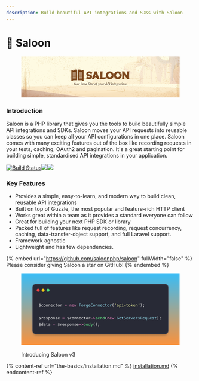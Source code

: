 ```yaml
---
description: Build beautiful API integrations and SDKs with Saloon
---
```


# 🤠 Saloon

<figure><img src=".gitbook/assets/header.png" alt=""><figcaption></figcaption></figure>

### Introduction

Saloon is a PHP library that gives you the tools to build beautifully simple API integrations and SDKs. Saloon moves your API requests into reusable classes so you can keep all your API configurations in one place. Saloon comes with many exciting features out of the box like recording requests in your tests, caching, OAuth2 and pagination. It's a great starting point for building simple, standardised API integrations in your application.

[![Build Status](https://github.com/saloonphp/saloon/actions/workflows/tests.yml/badge.svg)](https://img.shields.io/github/actions/workflow/status/saloonphp/saloon/tests.yml?label=tests)![](https://img.shields.io/packagist/dm/saloonphp/saloon)![](https://img.shields.io/github/stars/saloonphp/saloon)

### Key Features

* Provides a simple, easy-to-learn, and modern way to build clean, reusable API integrations
* Built on top of Guzzle, the most popular and feature-rich HTTP client
* Works great within a team as it provides a standard everyone can follow
* Great for building your next PHP SDK or library
* Packed full of features like request recording, request concurrency, caching, data-transfer-object support, and full Laravel support.
* Framework agnostic
* Lightweight and has few dependencies.

{% embed url="https://github.com/saloonphp/saloon" fullWidth="false" %}
Please consider giving Saloon a star on GitHub!
{% endembed %}

<figure><img src=".gitbook/assets/Introducing Saloon v3.png" alt=""><figcaption><p>Introducing Saloon v3</p></figcaption></figure>

{% content-ref url="the-basics/installation.md" %}
[installation.md](the-basics/installation.md)
{% endcontent-ref %}

